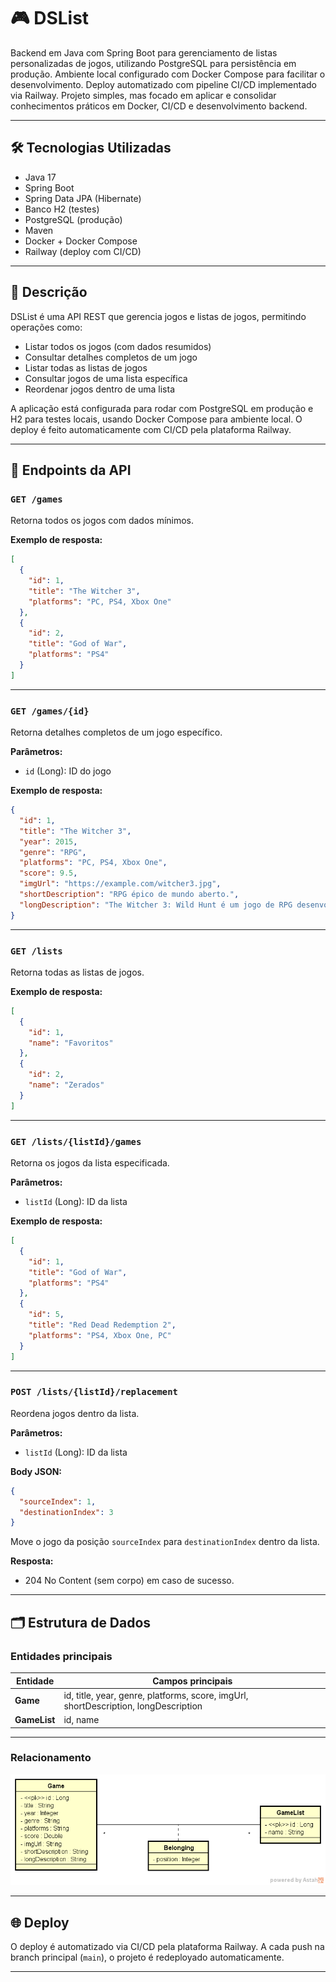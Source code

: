 # 🎮 DSList

Backend em Java com Spring Boot para gerenciamento de listas personalizadas de jogos, utilizando PostgreSQL para persistência em produção. Ambiente local configurado com Docker Compose para facilitar o desenvolvimento. Deploy automatizado com pipeline CI/CD implementado via Railway. Projeto simples, mas focado em aplicar e consolidar conhecimentos práticos em Docker, CI/CD e desenvolvimento backend.

---

## 🛠️ Tecnologias Utilizadas

* Java 17
* Spring Boot
* Spring Data JPA (Hibernate)
* Banco H2 (testes)
* PostgreSQL (produção)
* Maven
* Docker + Docker Compose
* Railway (deploy com CI/CD)

---

## 📌 Descrição

DSList é uma API REST que gerencia jogos e listas de jogos, permitindo operações como:

* Listar todos os jogos (com dados resumidos)
* Consultar detalhes completos de um jogo
* Listar todas as listas de jogos
* Consultar jogos de uma lista específica
* Reordenar jogos dentro de uma lista

A aplicação está configurada para rodar com PostgreSQL em produção e H2 para testes locais, usando Docker Compose para ambiente local. O deploy é feito automaticamente com CI/CD pela plataforma Railway.

---

## 📨 Endpoints da API

### `GET /games`

Retorna todos os jogos com dados mínimos.

**Exemplo de resposta:**

```json
[
  {
    "id": 1,
    "title": "The Witcher 3",
    "platforms": "PC, PS4, Xbox One"
  },
  {
    "id": 2,
    "title": "God of War",
    "platforms": "PS4"
  }
]
```

---

### `GET /games/{id}`

Retorna detalhes completos de um jogo específico.

**Parâmetros:**

* `id` (Long): ID do jogo

**Exemplo de resposta:**

```json
{
  "id": 1,
  "title": "The Witcher 3",
  "year": 2015,
  "genre": "RPG",
  "platforms": "PC, PS4, Xbox One",
  "score": 9.5,
  "imgUrl": "https://example.com/witcher3.jpg",
  "shortDescription": "RPG épico de mundo aberto.",
  "longDescription": "The Witcher 3: Wild Hunt é um jogo de RPG desenvolvido pela CD Projekt RED..."
}
```

---

### `GET /lists`

Retorna todas as listas de jogos.

**Exemplo de resposta:**

```json
[
  {
    "id": 1,
    "name": "Favoritos"
  },
  {
    "id": 2,
    "name": "Zerados"
  }
]
```

---

### `GET /lists/{listId}/games`

Retorna os jogos da lista especificada.

**Parâmetros:**

* `listId` (Long): ID da lista

**Exemplo de resposta:**

```json
[
  {
    "id": 1,
    "title": "God of War",
    "platforms": "PS4"
  },
  {
    "id": 5,
    "title": "Red Dead Redemption 2",
    "platforms": "PS4, Xbox One, PC"
  }
]
```

---

### `POST /lists/{listId}/replacement`

Reordena jogos dentro da lista.

**Parâmetros:**

* `listId` (Long): ID da lista

**Body JSON:**

```json
{
  "sourceIndex": 1,
  "destinationIndex": 3
}
```

Move o jogo da posição `sourceIndex` para `destinationIndex` dentro da lista.

**Resposta:**

* 204 No Content (sem corpo) em caso de sucesso.

---

## 🗂️ Estrutura de Dados

### Entidades principais

| Entidade     | Campos principais                                                                   |
| ------------ | ----------------------------------------------------------------------------------- |
| **Game**     | id, title, year, genre, platforms, score, imgUrl, shortDescription, longDescription |
| **GameList** | id, name                                                                            |

---

### Relacionamento

![Diagrama do Projeto](docs/dslist-model.png)


---

## 🌐 Deploy

O deploy é automatizado via CI/CD pela plataforma Railway. A cada push na branch principal (`main`), o projeto é redeployado automaticamente.

---
